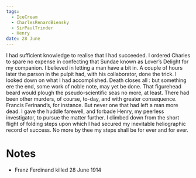 ```yaml
---
tags:
  - IceCream
  - CharlesRenardBiensky
  - SirPaulTrinder
  - Henry
date: 28 June
---
```

I had sufficient knowledge to realise that I had succeeded. I ordered Charles to spare no expense in confecting that Sundae known as Lover’s Delight for my companion. I believed in letting a man have a bit in. A couple of hours later the parson in the pulpit had, with his collaborator, done the trick. I looked down on what I had accomplished. Death closes all : but something ere the end, some work of noble note, may yet be done. That figurehead beard would plough the pseudo-scientific seas no more, at least. There had been other murders, of course, to-day, and with greater consequence. Francis Ferinand’s, for instance. But never one that had left a man more dead. I gave the huddle farewell, and forbade Henry, my peerless investigator, to pursue the matter further. I climbed down from the short flight of folding steps upon which I had secured my inevitable heliographic record of success. No more by thee my steps shall be for ever and for ever.

# Notes
- Franz Ferdinand killed 28 June 1914
